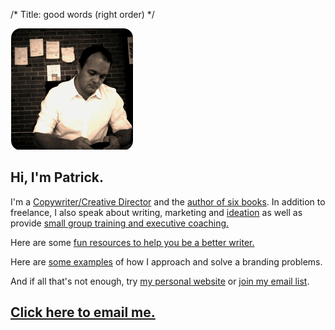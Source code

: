 /*
Title: good words (right order)
*/

<div class="two">


<img src="./images/patrickrounded.jpg">

</div>


## Hi, I'm Patrick.

I'm a [Copywriter/Creative Director](http://www.behance.net/PatrickEMcLean) and the [author of six books](http://www.patrickemclean.com/books). In addition to freelance, I also speak about writing, marketing and [ideation](https://www.youtube.com/watch?v=TXXfBqVrdcg) as well as provide [small group training and executive coaching.](./classes)

Here are some [fun resources to help you be a better writer. 
](./resources)

Here are [some examples](./brandingexamples) of how I approach and solve a branding problems. 


And if all that's not enough, try [my personal website](http://www.patrickemclean.com) or [join my email list](http://patrickemclean.com/subscribe). 




## <a href="mailto:patrick@goodwordsrightorder.com">Click here to email me. 
</a>



 